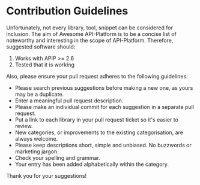 # Contribution Guidelines
Unfortunately, not every library, tool, snippet can be considered for inclusion. The aim of Awesome API-Platform is to be a concise list of noteworthy and interesting in the scope of API-Platform. Therefore, suggested software should:

1. Works with APIP >= 2.6
2. Tested that it is working

Also, please ensure your pull request adheres to the following guidelines:

* Please search previous suggestions before making a new one, as yours may be a duplicate.
* Enter a meaningful pull request description.
* Please make an individual commit for each suggestion in a separate pull request.
* Put a link to each library in your pull request ticket so it's easier to review.
* New categories, or improvements to the existing categorisation, are always welcome.
* Please keep descriptions short, simple and unbiased. No buzzwords or marketing jargon.
* Check your spelling and grammar.
* Your entry has been added alphabetically within the category.

Thank you for your suggestions!
